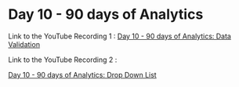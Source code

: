 
# Day 10 - 90 days of Analytics



Link to the YouTube Recording 1 :
 [Day 10 - 90 days of Analytics: Data Validation](https://www.youtube.com/watch?v=J2ZvB1deCIU)


Link to the YouTube Recording 2 :

  [Day 10 - 90 days of Analytics: Drop Down List](https://www.youtube.com/watch?v=LSdkY_nodQ0)
